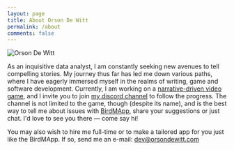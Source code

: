 ```yaml
---
layout: page
title: About Orson De Witt
permalink: /about
comments: false
---
```


<div class="row justify-content-center">
<div class="col-md-4 col-lg-3 pt-2">
<div class="sticky-top sticky-top-80 text-sm-right text-center">
<p class="text-center text-md-right"><img class="shadow" src="{{site.baseurl}}/assets/images/orson.jpg" alt="Orson De Witt" /></p>
<!-- <p class="text-center text-xl-right"><a target="_blank" href="{{site.games}}" class="btn btn-danger mb-1">Gamedev</a> <a href="/" class="btn btn-warning mb-1">Author</a> <a href="" class="btn btn-info mb-1">Thermos</a></p> -->
</div>
</div>
<div class="col-md-8 col-lg-6 pr-5">
<p>As an inquisitive data analyst, I am constantly seeking new avenues to tell compelling stories. My journey thus far has led me down various paths, where I have eagerly immersed myself in the realms of writing, game and software development. Currently, I am working on a <a href="https://egypt.orsondewitt.com/">narrative-driven video game</a>, and I invite you to join <a href="https://discord.gg/Nmx4KDKuhJ">my discord channel</a> to follow the progress. The channel is not limited to the game, though (despite its name), and is the best way to tell me about issues with <a href="https://orsondewitt.com/birdmapp">BirdMApp</a>, share your suggestions or just chat. I'd love to see you there — come say hi!</p><p>You may also wish to hire me full-time or to make a tailored app for you just like the BirdMApp. If so, send me an e-mail: <a href="mailto:dev@orsondewitt.com">dev@orsondewitt.com</a></p>
  
 <!-- <p>Born and raised in the harsh environment of pine forests, Orson learned a thing or two about storytelling from a seasoned moose. Upon graduation, the moose gave him a task that would change the course of his life forever. It asked of Orson to venture out of the woods and find a story so marvelous it would keep the moose on its hooves. And thus he set off to face the unknown and find new pastures, filled to the brim with adventurous people and provocative stories. He worked as an orbital garbage man, cyber police officer, spam-bot and even a thermos, but nowhere could he find a story that would blow the socks off of the old moose. Until, one day, he discovered that the best story is not the one that you find, but the one you invent. 
</p><p>
But the old moose had already died by the time Orson returned, so it's up to you to decide if the stories he invented are any good; if the task is complete; if the moose would be proud.<p>
Let Orson know if his stories are any good via e-mail: <a href="mailto:author@orsondewitt.com">author@orsondewitt.com</a> or follow him on

<a href="http://instagram.com/OrsonDeWitt" target="_blank" alt="Instagram" title="Follow on Instagram">Instagram</a> -->
<!-- <a href="http://twitter.com/intent/follow?source=followbutton&variant=1.0&screen_name=OrsonDeWitt" target="_blank" alt="Twitter" title="Follow on Twitter">Twitter</a>,--><!--  or <a href="https://www.goodreads.com/OrsonDeWitt" target="_blank" alt="Goodreads" title="Follow on Goodreads">Goodreads</a>
</p>

<h4>_____________________________</h4>
<p>After having self-published 2 works, a novel and a novelette, I've decided to take it up a notch and redirect my efforts into game development, which I've been very passionate about for as long as I can remember. Hence, all my time is dedicated to the interactive fiction/strategy video game <strong><a target="_blank" href="{{site.games}}" title="Visit the website">Egypt: Shattered Order</a></strong>. If you wish to follow its development, I invite you to subscribe to the newsletter. Thanks!</p>
{% include subscribe.html %}
 -->
